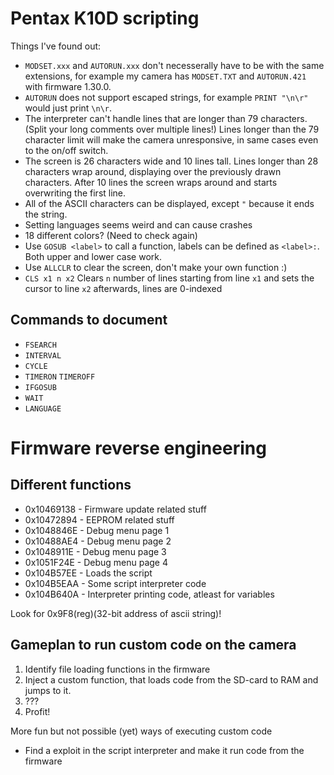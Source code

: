 # Pentax K10D scripting

Things I've found out:

* `MODSET.xxx` and `AUTORUN.xxx` don't necesserally have to be with the same extensions,
for example my camera has `MODSET.TXT` and `AUTORUN.421` with firmware 1.30.0.
* `AUTORUN` does not support escaped strings, for example `PRINT "\n\r"` would just print `\n\r`.
* The interpreter can't handle lines that are longer than 79 characters. (Split your long comments over multiple lines!) Lines longer than the 79 character limit will make the camera unresponsive, in same cases even to the on/off switch.
* The screen is 26 characters wide and 10 lines tall. Lines longer than 28 characters wrap around, displaying over the previously drawn characters. After 10 lines the screen wraps around and starts overwriting the first line.
* All of the ASCII characters can be displayed, except `"` because it ends the string.
* Setting languages seems weird and can cause crashes
* 18 different colors? (Need to check again)
* Use `GOSUB <label>` to call a function, labels can be defined as `<label>:`. Both upper and lower case work.
* Use `ALLCLR` to clear the screen, don't make your own function :)
* `CLS x1 n x2` Clears `n` number of lines starting from line `x1` and sets the cursor to line `x2` afterwards, lines are 0-indexed

## Commands to document
- `FSEARCH`
- `INTERVAL`
- `CYCLE`
- `TIMERON` `TIMEROFF`
- `IFGOSUB`
- `WAIT`
- `LANGUAGE` 

# Firmware reverse engineering
## Different functions
- 0x10469138 - Firmware update related stuff
- 0x10472894 - EEPROM related stuff
- 0x1048846E - Debug menu page 1
- 0x10488AE4 - Debug menu page 2
- 0x1048911E - Debug menu page 3
- 0x1051F24E - Debug menu page 4
- 0x104B57EE - Loads the script
- 0x104B5EAA - Some script interpreter code
- 0x104B640A - Interpreter printing code, atleast for variables

Look for 0x9F8(reg)(32-bit address of ascii string)!

## Gameplan to run custom code on the camera
1) Identify file loading functions in the firmware
2) Inject a custom function, that loads code from the SD-card to RAM and jumps to it.
3) ???
4) Profit!

More fun but not possible (yet) ways of executing custom code
- Find a exploit in the script interpreter and make it run code from the firmware

